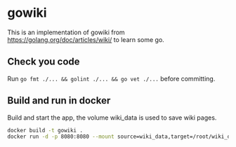 # gowiki
This is an implementation of gowiki from https://golang.org/doc/articles/wiki/ to learn some go.

## Check you code
Run `go fmt ./... && golint ./... && go vet ./...` before committing.

## Build and run in docker 
Build and start the app, the volume wiki_data is used to save wiki pages.

```sh
docker build -t gowiki .
docker run -d -p 8080:8080 --mount source=wiki_data,target=/root/wiki_data gowiki
```
